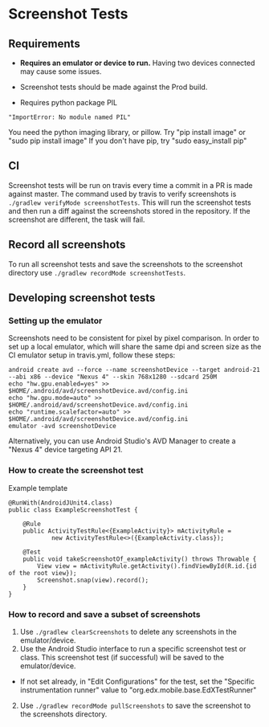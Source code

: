 # Screenshot Tests

## Requirements

* **Requires an emulator or device to run.** Having two devices connected may cause some issues. 

* Screenshot tests should be made against the Prod build.

* Requires python package PIL
```
"ImportError: No module named PIL" 
```
You need the python imaging library, or pillow.
Try "pip install image" or "sudo pip install image"
If you don't have pip, try "sudo easy_install pip"

## CI
Screenshot tests will be run on travis every time a commit in a PR is made against master. The command used by travis to verify screenshots is `./gradlew verifyMode screenshotTests`. This will run the screenshot tests and then run a diff against the screenshots stored in the repository. If the screenshot are different, the task will fail.

## Record all screenshots

To run all screenshot tests and save the screenshots to the screenshot directory use `./gradlew recordMode screenshotTests`.

## Developing screenshot tests

### Setting up the emulator

Screenshots need to be consistent for pixel by pixel comparison. In order to set up a local emulator, which will share the same dpi and screen size as the CI emulator setup in travis.yml, follow these steps:

```
android create avd --force --name screenshotDevice --target android-21 --abi x86 --device "Nexus 4" --skin 768x1280 --sdcard 250M
echo "hw.gpu.enabled=yes" >> $HOME/.android/avd/screenshotDevice.avd/config.ini
echo "hw.gpu.mode=auto" >> $HOME/.android/avd/screenshotDevice.avd/config.ini
echo "runtime.scalefactor=auto" >> $HOME/.android/avd/screenshotDevice.avd/config.ini
emulator -avd screenshotDevice
```

Alternatively, you can use Android Studio's AVD Manager to create a "Nexus 4" device targeting API 21.

### How to create the screenshot test

Example template
```
@RunWith(AndroidJUnit4.class)
public class ExampleScreenshotTest {

    @Rule
    public ActivityTestRule<{ExampleActivity}> mActivityRule =
            new ActivityTestRule<>({ExampleActivity.class});

    @Test
    public void takeScreenshotOf_exampleActivity() throws Throwable {
        View view = mActivityRule.getActivity().findViewById(R.id.{id of the root view});
        Screenshot.snap(view).record();
    }
}
```
### How to record and save a subset of screenshots

1. Use `./gradlew clearScreenshots` to delete any screenshots in the emulator/device.
1. Use the Android Studio interface to run a specific screenshot test or class. This screenshot test (if successful) will be saved to the emulator/device.
  * If not set already, in "Edit Configurations" for the test, set the "Specific instrumentation runner" value to "org.edx.mobile.base.EdXTestRunner"
2. Use `./gradlew recordMode pullScreenshots` to save the screenshot to the screenshots directory.


